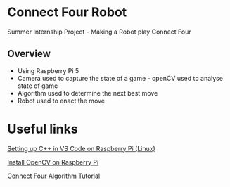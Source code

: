 # Connect Four Robot
Summer Internship Project - Making a Robot play Connect Four

## Overview
- Using Raspberry Pi 5
- Camera used to capture the state of a game - openCV used to analyse state of game
- Algorithm used to determine the next best move
- Robot used to enact the move

# Useful links

[Setting up C++ in VS Code on Raspberry Pi (Linux)](https://code.visualstudio.com/docs/cpp/config-linux)

[Install OpenCV on Raspberry Pi](https://qengineering.eu/install%20opencv%20on%20raspberry%20pi%205.html)

[Connect Four Algorithm Tutorial](http://blog.gamesolver.org/)
